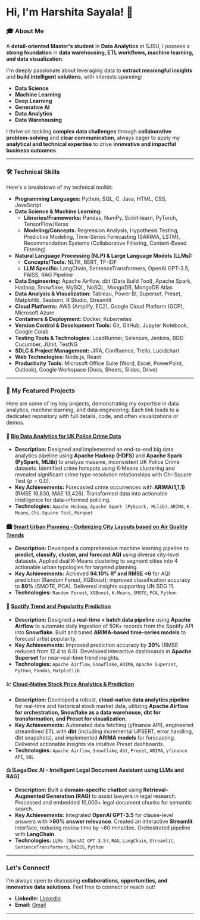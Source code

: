 # Hi, I'm Harshita Sayala! 👋

### 🎓 About Me

A **detail-oriented Master's student** in **Data Analytics** at SJSU, I possess a **strong foundation** in **data warehousing, ETL workflows, machine learning, and data visualization**.

I'm deeply passionate about leveraging data to **extract meaningful insights** and **build intelligent solutions**, with interests spanning:
* **Data Science**
* **Machine Learning**
* **Deep Learning**
* **Generative AI**
* **Data Analytics**
* **Data Warehousing**

I thrive on tackling **complex data challenges** through **collaborative problem-solving** and **clear communication**, always eager to apply my **analytical and technical expertise** to drive **innovative and impactful business outcomes**.

---

### 🛠️ Technical Skills

Here's a breakdown of my technical toolkit:

* **Programming Languages:** Python, SQL, C, Java, HTML, CSS, JavaScript
* **Data Science & Machine Learning:**
    * **Libraries/Frameworks:** Pandas, NumPy, Scikit-learn, PyTorch, TensorFlow/Keras
    * **Modeling/Concepts:** Regression Analysis, Hypothesis Testing, Predictive Modeling, Time-Series Forecasting (SARIMA, LSTM), Recommendation Systems (Collaborative Filtering, Content-Based Filtering)
* **Natural Language Processing (NLP) & Large Language Models (LLMs):**
    * **Concepts/Tools:** NLTK, BERT, TF-IDF
    * **LLM Specific:** LangChain, SentenceTransformers, OpenAI GPT-3.5, FAISS, RAG Pipeline
* **Data Engineering:** Apache Airflow, dbt (Data Build Tool), Apache Spark, Hadoop, Snowflake, MySQL, NoSQL, MongoDB, MongoDB Atlas
* **Data Analysis & Visualization:** Tableau, Power BI, Superset, Preset, Matplotlib, Seaborn, R Studio, Streamlit
* **Cloud Platforms:** AWS (Amplify, EC2), Google Cloud Platform (GCP), Microsoft Azure
* **Containers & Deployment:** Docker, Kubernetes
* **Version Control & Development Tools:** Git, GitHub, Jupyter Notebook, Google Colab
* **Testing Tools & Technologies:** LoadRunner, Selenium, Jenkins, BDD Cucumber, JUnit, TestNG
* **SDLC & Project Management:** JIRA, Confluence, Trello, Lucidchart
* **Web Technologies:** Node.js, React
* **Productivity Tools:** Microsoft Office Suite (Word, Excel, PowerPoint, Outlook), Google Workspace (Docs, Sheets, Slides, Drive)

---

### 🚀 My Featured Projects

Here are some of my key projects, demonstrating my expertise in data analytics, machine learning, and data engineering. Each link leads to a dedicated repository with full details, code, and often visualizations or demos.

#### 🚨 [Big Data Analytics for UK Police Crime Data](https://github.com/katipally/crime-data-analysis)
* **Description:** Designed and implemented an end-to-end big data analytics pipeline using **Apache Hadoop (HDFS)** and **Apache Spark (PySpark, MLlib)** to analyze massive, inconsistent UK Police Crime datasets. Identified crime hotspots using K-Means clustering and revealed significant crime type-resolution relationships with Chi-Square Test ($p=0.0$).
* **Key Achievements:** Forecasted crime occurrences with **ARIMA(1,1,1)** (RMSE 16,830, MAE 13,426). Transformed data into actionable intelligence for data-informed policing.
* **Technologies:** `Apache Hadoop`, `Apache Spark (PySpark, MLlib)`, `ARIMA`, `K-Means`, `Chi-Square Test`, `Parquet`

#### 🏙️ [Smart Urban Planning - Optimizing City Layouts based on Air Quality Trends](https://github.com/meera2632/DATA-245_Project)
* **Description:** Developed a comprehensive machine learning pipeline to **predict, classify, cluster, and forecast AQI** using diverse city-level datasets. Applied dual K-Means clustering to segment cities into 4 actionable urban typologies for targeted planning.
* **Key Achievements:** Achieved **94.10% R² and RMSE <6** for AQI prediction (Random Forest, XGBoost); improved classification accuracy to **89%** (SMOTE, PCA). Delivered insights supporting UN SDG 11.
* **Technologies:** `Random Forest`, `XGBoost`, `K-Means`, `SMOTE`, `PCA`, `Python`

#### 🎵 [Spotify Trend and Popularity Prediction](https://github.com/wcc0/DATA226)
* **Description:** Designed a **real-time + batch data pipeline** using **Apache Airflow** to automate daily ingestion of 50K+ records from the Spotify API into **Snowflake**. Built and tuned **ARIMA-based time-series models** to forecast artist popularity.
* **Key Achievements:** Improved prediction accuracy by **30%** (RMSE reduced from 12.4 to 8.6). Developed interactive dashboards in **Apache Superset** for near-real-time trend insights.
* **Technologies:** `Apache Airflow`, `Snowflake`, `ARIMA`, `Apache Superset`, `Python`, `Pandas`, `Matplotlib`

#### 💹 [Cloud-Native Stock Price Analytics & Prediction](https://github.com/meera2632/DATA-226_Lab-2)
* **Description:** Developed a robust, **cloud-native data analytics pipeline** for real-time and historical stock market data, utilizing **Apache Airflow for orchestration, Snowflake as a data warehouse, dbt for transformation, and Preset for visualization.**
* **Key Achievements:** Automated data fetching (yfinance API), engineered streamlined ETL with **dbt** (including incremental UPSERT, error handling, dbt snapshots), and implemented **ARIMA models** for forecasting. Delivered actionable insights via intuitive Preset dashboards.
* **Technologies:** `Apache Airflow`, `Snowflake`, `dbt`, `Preset`, `ARIMA`, `yfinance API`, `SQL`

#### ⚖️ [LegalDoc AI – Intelligent Legal Document Assistant using LLMs and RAG]
* **Description:** Built a **domain-specific chatbot** using **Retrieval-Augmented Generation (RAG)** to assist lawyers in legal research. Processed and embedded 10,000+ legal document chunks for semantic search.
* **Key Achievements:** Integrated **OpenAI GPT-3.5** for clause-level answers with **>90% answer relevance**. Created an interactive **Streamlit** interface, reducing review time by ~60 mins/doc. Orchestrated pipeline with **LangChain**.
* **Technologies:** `LLMs (OpenAI GPT-3.5)`, `RAG`, `LangChain`, `Streamlit`, `SentenceTransformers`, `FAISS`, `Python`

---

### Let's Connect!

I'm always open to discussing **collaborations, opportunities, and innovative data solutions**. Feel free to connect or reach out!

* **LinkedIn:** [LinkedIn](https://www.linkedin.com/in/harshita-sayala-84a9a9204/)
* **Email:** [Gmail](harshita.sayala@sjsu.edu)
---
